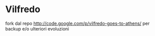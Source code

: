 Vilfredo
========

fork dal repo http://code.google.com/p/vilfredo-goes-to-athens/ per backup e/o ulteriori evoluzioni
